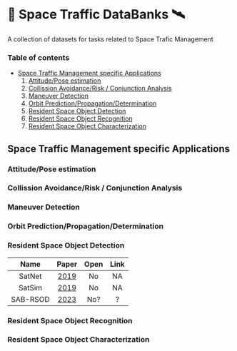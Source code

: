 # 📡 Space Traffic DataBanks 🛰️
A collection of datasets for tasks related to Space Trafic Management

### Table of contents
* [Space Traffic Management specific Applications](#stm_applications)
    1. [Attitude/Pose estimation](attitude_estimation)
    2. [Collission Avoidance/Risk / Conjunction Analysis](collision_avoidance)
    3. [Maneuver Detection](maneuver_detection)
    4. [Orbit Prediction/Propagation/Determination](orbit_prediction)
    5. [Resident Space Object Detection](rso_detection)
    6. [Resident Space Object Recognition](rso_recognition)
    7. [Resident Space Object Characterization](rso_characterization)

## Space Traffic Management specific Applications <a name="stm_applications"></a>

<!---
### Active Debris Removal / On-Orbit Servicing

### Astrometric Reduction

### Atmospheric /Thermospheric Density (for drag)
-->

### Attitude/Pose estimation <a name="attitude_estimation"></a>

<!---
### Cataloguing of Resident Space Objects
-->

### Collission Avoidance/Risk / Conjunction Analysis <a name="collision_avoidance"></a>

<!---
### Fragmentation / Fragment Segmentation

### Laser Ranging
-->

### Maneuver Detection <a name="maneuver_detection"></a>

### Orbit Prediction/Propagation/Determination <a name="orbit_prediction"></a>

<!---
### Reentry Analysis
-->

### Resident Space Object Detection <a name="rso_detection"></a>

| Name | Paper | Open | Link |
| :--: | :---: | :--: | :--: |
| SatNet| [2019](https://amostech.com/TechnicalPapers/2019/Machine-Learning-for-SSA-Applications/Fletcher.pdf) | No | NA |
| SatSim| [2019](https://amostech.com/TechnicalPapers/2019/Machine-Learning-for-SSA-Applications/Fletcher.pdf) | No | NA |
| SAB-RSOD | [2023](https://arxiv.org/pdf/2305.00412v1.pdf) | No? | ? |

### Resident Space Object Recognition <a name="rso_recognition"></a>

### Resident Space Object Characterization <a name="rso_characterization"></a>

<!---
### Space Weather Forecasting
-->
